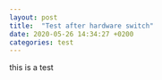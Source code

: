 ```yaml
---
layout: post
title:  "Test after hardware switch"
date: 2020-05-26 14:34:27 +0200
categories: test
---
```


this is a test
